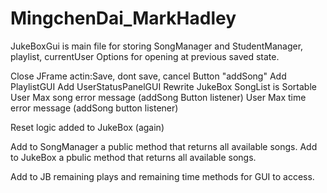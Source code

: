# MingchenDai_MarkHadley
JukeBoxGui is main
file for storing SongManager and StudentManager, playlist, currentUser
Options for opening at previous saved state.

Close JFrame actin:Save, dont save, cancel
Button "addSong"
Add PlaylistGUI
Add UserStatusPanelGUI
Rewrite JukeBox
SongList is Sortable
User Max song error message (addSong Button listener)
User Max time error message (addSong button listener)

Reset logic added to JukeBox (again)

Add to SongManager a public method that returns all available songs.
Add to JukeBox a pbulic method that returns all available songs.

Add to JB remaining plays and remaining time methods for GUI to access.

